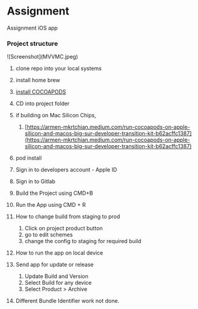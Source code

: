 # Assignment
Assignment iOS app 


<h3>
Project structure
</h3>
![Screenshot](MVVMC.jpeg)



1. clone repo into your local systems
2. install home brew
3. [install COCOAPODS](https://cocoapods.org/)
4. CD into project folder
5. if building on Mac Silicon Chips, 
    1. [https://armen-mkrtchian.medium.com/run-cocoapods-on-apple-silicon-and-macos-big-sur-developer-transition-kit-b62acffc1387](https://armen-mkrtchian.medium.com/run-cocoapods-on-apple-silicon-and-macos-big-sur-developer-transition-kit-b62acffc1387)
6. pod install 
7. Sign in to developers account - Apple ID 
8. Sign in to Gitlab
9. Build the Project using CMD+B
10. Run the App using CMD + R

1. How to change build from staging to prod
    1. Click on project product button     
    2. go to edit schemes
    3. change the config to staging for required build
2. How to run the app on local device
3. Send app for update or release
    1. Update Build and Version
    2. Select Build for any device
    3. Select Product > Archive
4. Different Bundle Identifier work not done.
